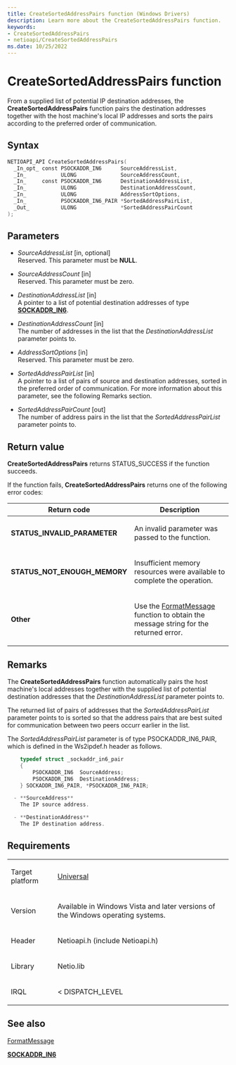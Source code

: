 ```yaml
---
title: CreateSortedAddressPairs function (Windows Drivers)
description: Learn more about the CreateSortedAddressPairs function.
keywords:
- CreateSortedAddressPairs
- netioapi/CreateSortedAddressPairs
ms.date: 10/25/2022
---
```


# CreateSortedAddressPairs function

From a supplied list of potential IP destination addresses, the **CreateSortedAddressPairs** function pairs the destination addresses together with the host machine's local IP addresses and sorts the pairs according to the preferred order of communication.

## Syntax

``` c++
NETIOAPI_API CreateSortedAddressPairs(
  _In_opt_ const PSOCKADDR_IN6      SourceAddressList,
  _In_           ULONG              SourceAddressCount,
  _In_     const PSOCKADDR_IN6      DestinationAddressList,
  _In_           ULONG              DestinationAddressCount,
  _In_           ULONG              AddressSortOptions,
  _In_           PSOCKADDR_IN6_PAIR *SortedAddressPairList,
  _Out_          ULONG              *SortedAddressPairCount
);
```

## Parameters

- *SourceAddressList* \[in, optional\]  
   Reserved. This parameter must be **NULL**.

- *SourceAddressCount* \[in\]  
   Reserved. This parameter must be zero.

- *DestinationAddressList* \[in\]  
   A pointer to a list of potential destination addresses of type [**SOCKADDR\_IN6**](/windows/win32/api/ws2ipdef/ns-ws2ipdef-sockaddr_in6_lh).

- *DestinationAddressCount* \[in\]  
   The number of addresses in the list that the *DestinationAddressList* parameter points to.

- *AddressSortOptions* \[in\]  
   Reserved. This parameter must be zero.

- *SortedAddressPairList* \[in\]  
   A pointer to a list of pairs of source and destination addresses, sorted in the preferred order of communication. For more information about this parameter, see the following Remarks section.

- *SortedAddressPairCount* \[out\]  
   The number of address pairs in the list that the *SortedAddressPairList* parameter points to.

## Return value

**CreateSortedAddressPairs** returns STATUS\_SUCCESS if the function succeeds.

If the function fails, **CreateSortedAddressPairs** returns one of the following error codes:

<table>
<thead>
<tr class="header">
<th>Return code</th>
<th>Description</th>
</tr>
</thead>
<tbody>
<tr class="odd">
<td><strong>STATUS_INVALID_PARAMETER</strong></td>
<td><p>An invalid parameter was passed to the function.</p></td>
</tr>
<tr class="even">
<td><strong>STATUS_NOT_ENOUGH_MEMORY</strong></td>
<td><p>Insufficient memory resources were available to complete the operation.</p></td>
</tr>
<tr class="odd">
<td><strong>Other</strong></td>
<td><p>Use the <a href="/windows/win32/api/winbase/nf-winbase-formatmessage">FormatMessage</a> function to obtain the message string for the returned error.</p></td>
</tr>
</tbody>
</table>

## Remarks

The **CreateSortedAddressPairs** function automatically pairs the host machine's local addresses together with the supplied list of potential destination addresses that the *DestinationAddressList* parameter points to.

The returned list of pairs of addresses that the *SortedAddressPairList* parameter points to is sorted so that the address pairs that are best suited for communication between two peers occurr earlier in the list.

The *SortedAddressPairList* parameter is of type PSOCKADDR\_IN6\_PAIR, which is defined in the Ws2ipdef.h header as follows.

```cpp
    typedef struct _sockaddr_in6_pair
    {
        PSOCKADDR_IN6  SourceAddress;
        PSOCKADDR_IN6  DestinationAddress;
    } SOCKADDR_IN6_PAIR, *PSOCKADDR_IN6_PAIR;

  - **SourceAddress**  
    The IP source address.

  - **DestinationAddress**  
    The IP destination address.
```

## Requirements

<table>
<tbody>
<tr class="odd">
<td><p>Target platform</p></td>
<td><a href="/windows-hardware/drivers/develop/target-platforms">Universal</a></td>
</tr>
<tr class="even">
<td><p>Version</p></td>
<td><p>Available in Windows Vista and later versions of the Windows operating systems.</p></td>
</tr>
<tr class="odd">
<td><p>Header</p></td>
<td>Netioapi.h (include Netioapi.h)</td>
</tr>
<tr class="even">
<td><p>Library</p></td>
<td>Netio.lib</td>
</tr>
<tr class="odd">
<td><p>IRQL</p></td>
<td><p>&lt; DISPATCH_LEVEL</p></td>
</tr>
</tbody>
</table>

## See also

[FormatMessage](/windows/win32/api/winbase/nf-winbase-formatmessage)

[**SOCKADDR\_IN6**](/windows/win32/api/ws2ipdef/ns-ws2ipdef-sockaddr_in6_lh)
